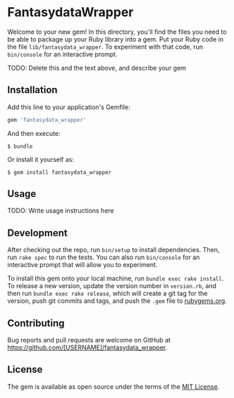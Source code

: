 # FantasydataWrapper

Welcome to your new gem! In this directory, you'll find the files you need to be able to package up your Ruby library into a gem. Put your Ruby code in the file `lib/fantasydata_wrapper`. To experiment with that code, run `bin/console` for an interactive prompt.

TODO: Delete this and the text above, and describe your gem

## Installation

Add this line to your application's Gemfile:

```ruby
gem 'fantasydata_wrapper'
```

And then execute:

    $ bundle

Or install it yourself as:

    $ gem install fantasydata_wrapper

## Usage

TODO: Write usage instructions here

## Development

After checking out the repo, run `bin/setup` to install dependencies. Then, run `rake spec` to run the tests. You can also run `bin/console` for an interactive prompt that will allow you to experiment.

To install this gem onto your local machine, run `bundle exec rake install`. To release a new version, update the version number in `version.rb`, and then run `bundle exec rake release`, which will create a git tag for the version, push git commits and tags, and push the `.gem` file to [rubygems.org](https://rubygems.org).

## Contributing

Bug reports and pull requests are welcome on GitHub at https://github.com/[USERNAME]/fantasydata_wrapper.

## License

The gem is available as open source under the terms of the [MIT License](https://opensource.org/licenses/MIT).
